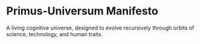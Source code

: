 # Primus-Universum Manifesto

A living cognitive universe, designed to evolve recursively through orbits of science, technology, and human traits.
